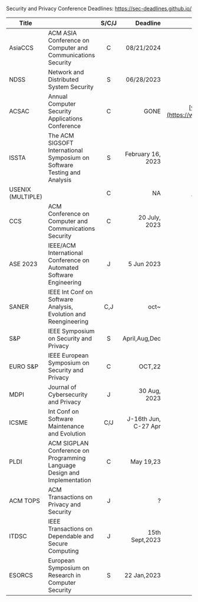 Security and Privacy Conference Deadlines: https://sec-deadlines.github.io/


| Title    |    | S/C/J        |   Deadline    | Link  |
| -------|-------------------- |:----:| -----------------------:|---:|
|AsiaCCS  |  ACM ASIA Conference on Computer and Communications Security |    C        |    08/21/2024        |		[AsiaCCS](https://asiaccs2024.sutd.edu.sg/)		|
|NDSS |    Network and Distributed System Security |   S   |    06/28/2023 | [ndss24](https://www.ndss-symposium.org/ndss2024/)|
|ACSAC  |    Annual Computer Security Applications Conference | C |  GONE | [www.acsac.org](https://www.acsac.org/)|
|ISSTA | The ACM SIGSOFT International Symposium on Software Testing and Analysis |S| February 16, 2023| [ISSTA2003](https://conf.researchr.org/home/issta-2023)|
|USENIX (MULTIPLE) | |C|NA|[Conferences list](https://www.usenix.org/conferences)|
|CCS | ACM Conference on Computer and Communications Security  |C|20 July, 2023| [CCS2023](https://www.sigsac.org/ccs/CCS2023/)|
|ASE 2023| IEEE/ACM International Conference on Automated Software Engineering   |J|5 Jun 2023|[ase-2023](https://conf.researchr.org/track/ase-2023/ase-2023-journal-first-papers)|
|SANER | IEEE Int Conf on Software Analysis, Evolution and Reengineering |C,J | oct~ |[SANER24](https://conf.researchr.org/home/saner-2024)|
|S&P | IEEE Symposium on Security and Privacy|S|April,Aug,Dec|[S&P 24](https://sp2024.ieee-security.org/cfpapers.html)|
|EURO S&P|IEEE European Symposium on Security and Privacy|C|OCT,22| [link](https://eurosp2024.ieee-security.org/)|
|MDPI |Journal of Cybersecurity and Privacy|J| 30 Aug, 2023|[link](https://www.mdpi.com/journal/jcp)|
|ICSME | Int Conf on Software Maintenance and Evolution|C/J|J-16th Jun, C-27 Apr|[ICSME23](https://conf.researchr.org/home/icsme-2023)|
|PLDI | ACM SIGPLAN Conference on Programming Language Design and Implementation|C|May 19,23|[PLDI 2023](https://pldi23.sigplan.org/)|
|ACM TOPS |ACM Transactions on Privacy and Security|J| ?|[link](https://dl.acm.org/journal/tops)|
|ITDSC|IEEE Transactions on Dependable and Secure Computing|J|15th Sept,2023|[call](https://www.computer.org/publications/author-resources/calls-for-papers?type=trans&publication=tq)|
|ESORCS|European Symposium on Research in Computer Security|S|22 Jan,2023|[ESORICS23](https://esorics2023.org/call/papers/)|



